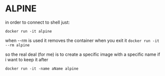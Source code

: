 # ALPINE

in order to connect to shell just:

```docker run -it alpine```

when --rm is used it removes the container when you exit it
```docker run -it --rm alpine```

so the real deal (for me) is to create a specific image with a specific name if i want to keep it after

```docker run -it -name aName alpine```
